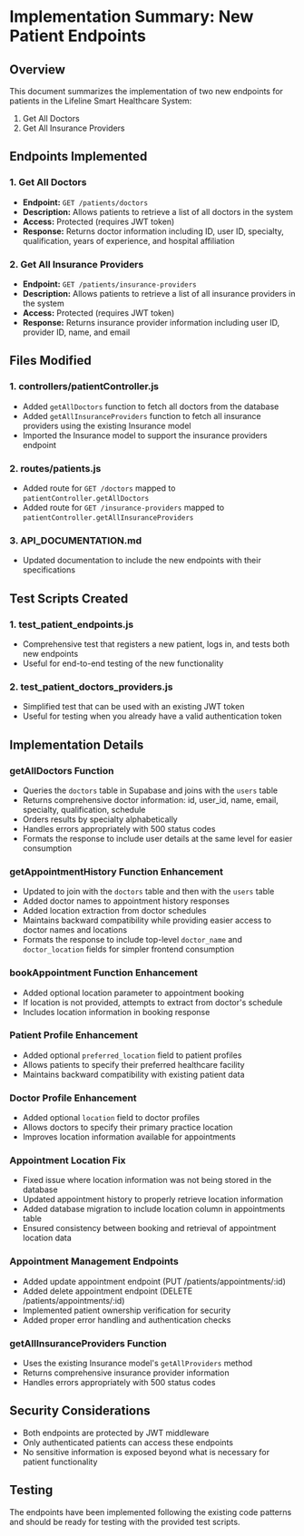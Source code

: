 # Implementation Summary: New Patient Endpoints

## Overview
This document summarizes the implementation of two new endpoints for patients in the Lifeline Smart Healthcare System:
1. Get All Doctors
2. Get All Insurance Providers

## Endpoints Implemented

### 1. Get All Doctors
- **Endpoint:** `GET /patients/doctors`
- **Description:** Allows patients to retrieve a list of all doctors in the system
- **Access:** Protected (requires JWT token)
- **Response:** Returns doctor information including ID, user ID, specialty, qualification, years of experience, and hospital affiliation

### 2. Get All Insurance Providers
- **Endpoint:** `GET /patients/insurance-providers`
- **Description:** Allows patients to retrieve a list of all insurance providers in the system
- **Access:** Protected (requires JWT token)
- **Response:** Returns insurance provider information including user ID, provider ID, name, and email

## Files Modified

### 1. controllers/patientController.js
- Added `getAllDoctors` function to fetch all doctors from the database
- Added `getAllInsuranceProviders` function to fetch all insurance providers using the existing Insurance model
- Imported the Insurance model to support the insurance providers endpoint

### 2. routes/patients.js
- Added route for `GET /doctors` mapped to `patientController.getAllDoctors`
- Added route for `GET /insurance-providers` mapped to `patientController.getAllInsuranceProviders`

### 3. API_DOCUMENTATION.md
- Updated documentation to include the new endpoints with their specifications

## Test Scripts Created

### 1. test_patient_endpoints.js
- Comprehensive test that registers a new patient, logs in, and tests both new endpoints
- Useful for end-to-end testing of the new functionality

### 2. test_patient_doctors_providers.js
- Simplified test that can be used with an existing JWT token
- Useful for testing when you already have a valid authentication token

## Implementation Details

### getAllDoctors Function
- Queries the `doctors` table in Supabase and joins with the `users` table
- Returns comprehensive doctor information: id, user_id, name, email, specialty, qualification, schedule
- Orders results by specialty alphabetically
- Handles errors appropriately with 500 status codes
- Formats the response to include user details at the same level for easier consumption

### getAppointmentHistory Function Enhancement
- Updated to join with the `doctors` table and then with the `users` table
- Added doctor names to appointment history responses
- Added location extraction from doctor schedules
- Maintains backward compatibility while providing easier access to doctor names and locations
- Formats the response to include top-level `doctor_name` and `doctor_location` fields for simpler frontend consumption

### bookAppointment Function Enhancement
- Added optional location parameter to appointment booking
- If location is not provided, attempts to extract from doctor's schedule
- Includes location information in booking response

### Patient Profile Enhancement
- Added optional `preferred_location` field to patient profiles
- Allows patients to specify their preferred healthcare facility
- Maintains backward compatibility with existing patient data

### Doctor Profile Enhancement
- Added optional `location` field to doctor profiles
- Allows doctors to specify their primary practice location
- Improves location information available for appointments

### Appointment Location Fix
- Fixed issue where location information was not being stored in the database
- Updated appointment history to properly retrieve location information
- Added database migration to include location column in appointments table
- Ensured consistency between booking and retrieval of appointment location data

### Appointment Management Endpoints
- Added update appointment endpoint (PUT /patients/appointments/:id)
- Added delete appointment endpoint (DELETE /patients/appointments/:id)
- Implemented patient ownership verification for security
- Added proper error handling and authentication checks

### getAllInsuranceProviders Function
- Uses the existing Insurance model's `getAllProviders` method
- Returns comprehensive insurance provider information
- Handles errors appropriately with 500 status codes

## Security Considerations
- Both endpoints are protected by JWT middleware
- Only authenticated patients can access these endpoints
- No sensitive information is exposed beyond what is necessary for patient functionality

## Testing
The endpoints have been implemented following the existing code patterns and should be ready for testing with the provided test scripts.
